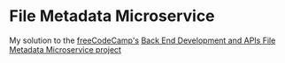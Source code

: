 # File Metadata Microservice

My solution to the [freeCodeCamp's](https://www.freecodecamp.org) [Back End Development and APIs ](https://www.freecodecamp.org/learn/back-end-development-and-apis) [File Metadata Microservice project](https://www.freecodecamp.org/learn/back-end-development-and-apis/back-end-development-and-apis-projects/file-metadata-microservice)
